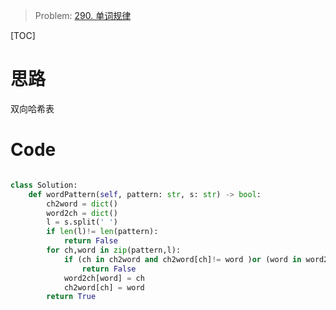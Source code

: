 > Problem: [290. 单词规律](https://leetcode.cn/problems/word-pattern/description/)

[TOC]

# 思路
双向哈希表

# Code
```Python []

class Solution:
    def wordPattern(self, pattern: str, s: str) -> bool:
        ch2word = dict()
        word2ch = dict()
        l = s.split(' ')
        if len(l)!= len(pattern):
            return False
        for ch,word in zip(pattern,l):
            if (ch in ch2word and ch2word[ch]!= word )or (word in word2ch and word2ch[word]!= ch):
                return False
            word2ch[word] = ch
            ch2word[ch] = word
        return True            

```
